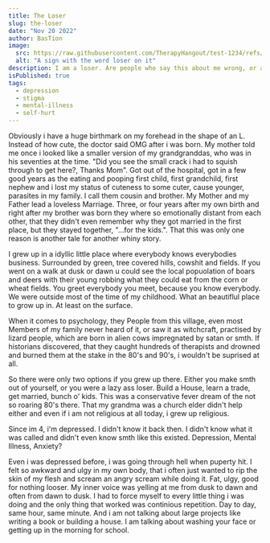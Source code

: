 ```yaml
---
title: The Loser
slug: the-loser
date: "Nov 20 2022"
author: BasTion
image:
  src: https://raw.githubusercontent.com/TherapyHangout/test-1234/refs/heads/main/assets/images/loser.jpg
  alt: "A sign with the word loser on it"
description: I am a loser. Are people who say this about me wrong, or are they right. Do i believe them? This is how i try to live with this side of the stigma of being mentally ill. I am a loser. Are people who say this about me wrong, or are they right. Do i believe them? This is how i try to live with this side of the stigma of being mentally ill.
isPublished: true
tags:
  - depression
  - stigma
  - mental-illness
  - self-hurt
---
```


Obviously i have a huge birthmark on my forehead in the shape of an L. Instead of how cute, the doctor said OMG after i was born. My mother told me once i looked like a smaller version of my grandgranddas, who was in his seventies at the time. "Did you see the small crack i had to squish through to get here?, Thanks Mom".
Got out of the hospital, got in a few good years as the eating and pooping first child, first grandchild, first nephew and i lost my status of cuteness to some cuter, cause younger, parasites in my family. I call them cousin and brother. My Mother and my Father lead a loveless Marriage. Three, or four years after my own birth and right after my brother was born they where so emotionally distant from each other, that they didn't even remember why they got married in the first place, but they stayed together, "...for the kids.". That this was only one reason is another tale for another whiny story.

I grew up in a idyllic little place where everybody knows everybodies business. Surrounded by green, tree covered hills, cowshit and fields. If you went on a walk at dusk or dawn u could see the local popuolation of boars and deers with their young robbing what they could eat from the corn or wheat fields. You greet everybody you meet, because you know everybody. We were outside most of the time of my childhood. What an beautiflul place to grow up in. At least on the surface.

When it comes to psychology, they People from this village, even most Members of my family never heard of it, or saw it as witchcraft, practised by lizard people, which are born in alien cows impregnated by satan or smth.
If historians discovered, that they caught hundreds of therapists and drowned and burned them at the stake in the 80's and 90's, i wouldn't be suprised at all.

So there were only two options if you grew up there. Either you make smth out of yourself, or you were a lazy ass loser. Build a House, learn a trade, get married, bunch o' kids. This was a conservative fever dream of the not so roaring 80's there. That my grandma was a church elder didn't help either and even if i am not religious at all today, i grew up religious.

Since im 4, i'm depressed. I didn't know it back then. I didn't know what it was called and didn't even know smth like this existed. Depression, Mental Illness, Anxiety?

Even i was depressed before, i was going through hell when puperty hit. I felt so awkward and ulgy in my own body, that i often just wanted to rip the skin of my flesh and scream an angry scream while doing it. Fat, ulgy, good for nothing looser. My inner voice was yelling at me from dusk to dawn and often from dawn to dusk.
I had to force myself to every little thing i was doing and the only thing that worked was continious repetition. Day to day, same hour, same minute. And i am not talking about large projects like writing a book or building a house. I am talking about washing your face or getting up in the morning for school.
